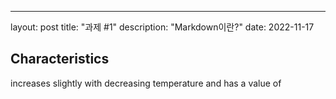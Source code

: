 ---
layout: post
title: "과제 #1"
description: "Markdown이란?"
date: 2022-11-17 

## Characteristics

 increases slightly with decreasing temperature and has a value of

